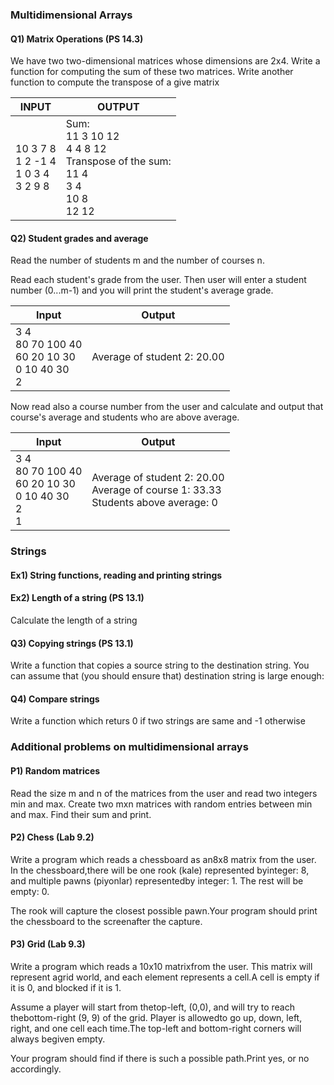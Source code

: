 ### Multidimensional Arrays

#### Q1) Matrix Operations (PS 14.3)

We have two two-dimensional matrices whose dimensions are 2x4.
Write a function for computing the sum of these two matrices. Write another function to compute the transpose of a give matrix

|INPUT| OUTPUT| 
|-----------|--------------|
|10 3 7 8 <br> 1 2 -1 4  <br> 1 0 3 4  <br> 3 2 9 8 |Sum: <br> 11 3 10 12  <br> 4 4 8 12 <br> Transpose of the sum: <br> 11 4 <br> 3 4 <br> 10 8 <br> 12 12| 

#### Q2) Student grades and average

Read the number of students m and the number of courses n.

Read each student's grade from the user. Then user will enter
a student number (0...m-1) and you will print the student's 
average grade.

|Input|Output|
|-----------|--------------|
|3 4 <br>80 70 100 40 <br> 60 20 10 30 <br> 0 10 40 30<br>2 |Average of student 2: 20.00|


Now read also a course number from the user and
calculate and output that course's average and students who are above 
average.

|Input|Output|
|-----------|--------------|
|3 4 <br> 80 70 100 40<br> 60 20 10 30 <br> 0 10 40 30<br>2 <br> 1|Average of student 2: 20.00 <br> Average of course 1: 33.33 <br> Students above average: 0|

### Strings

#### Ex1) String functions, reading and printing strings

#### Ex2) Length of a string (PS 13.1)

Calculate the length of a string

#### Q3) Copying strings (PS 13.1)

Write a function that copies a source string to the destination string. 
You can assume that (you should ensure that) destination string is large enough:

#### Q4) Compare strings

Write a function which returs 0  if two strings are same and -1 otherwise

### Additional problems on multidimensional arrays

#### P1) Random matrices

Read the size m and n of the matrices from the user and read two integers min and max. Create two mxn matrices with random entries between min and max. Find their sum and print.

#### P2) Chess (Lab 9.2)

Write a program which reads a chessboard as an8x8 matrix from the user. In the chessboard,there will be one rook (kale) represented byinteger: 8, and multiple pawns (piyonlar) representedby integer: 1. The rest will be empty: 0. 

The rook will capture the closest possible pawn.Your program should print the chessboard to the screenafter the capture. 

#### P3) Grid (Lab 9.3) 

Write a program which reads a 10x10 matrixfrom the user. This matrix will represent agrid world, and each element represents a cell.A cell is empty if it is 0, and blocked if it is 1. 

Assume a player will start from thetop-left, (0,0), and will try to reach thebottom-right (9, 9) of the grid. Player is allowedto go up, down, left, right, and one cell each time.The top-left and bottom-right corners will always begiven empty. 

Your program should find if there is such a possible path.Print yes, or no accordingly. 




